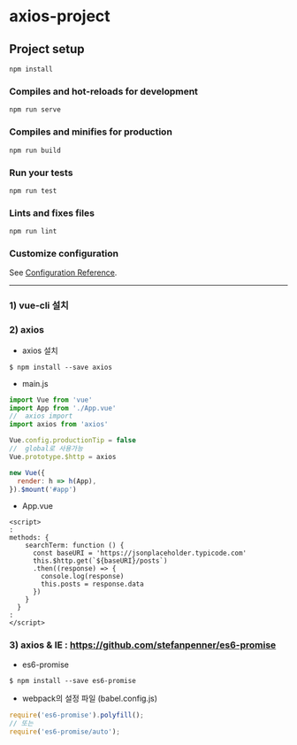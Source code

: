 # axios-project

## Project setup
```
npm install
```

### Compiles and hot-reloads for development
```
npm run serve
```

### Compiles and minifies for production
```
npm run build
```

### Run your tests
```
npm run test
```

### Lints and fixes files
```
npm run lint
```

### Customize configuration
See [Configuration Reference](https://cli.vuejs.org/config/).

-----------------------------------------------------------------------

### 1) vue-cli 설치
### 2) axios

* axios 설치

```
$ npm install --save axios
```

* main.js

```javascript
import Vue from 'vue'
import App from './App.vue'
//  axios import
import axios from 'axios'

Vue.config.productionTip = false
//  global로 사용가능
Vue.prototype.$http = axios

new Vue({
  render: h => h(App),
}).$mount('#app')

```

* App.vue

```vue
<script>
:
methods: {
    searchTerm: function () {
      const baseURI = 'https://jsonplaceholder.typicode.com'
      this.$http.get(`${baseURI}/posts`)
      .then((response) => {
        console.log(response)
        this.posts = response.data
      })
    }
  }
:
</script>
```

### 3) axios & IE : https://github.com/stefanpenner/es6-promise

* es6-promise

```
$ npm install --save es6-promise
```

* webpack의 설정 파일 (babel.config.js)

```javascript
require('es6-promise').polyfill();
// 또는
require('es6-promise/auto');
```

